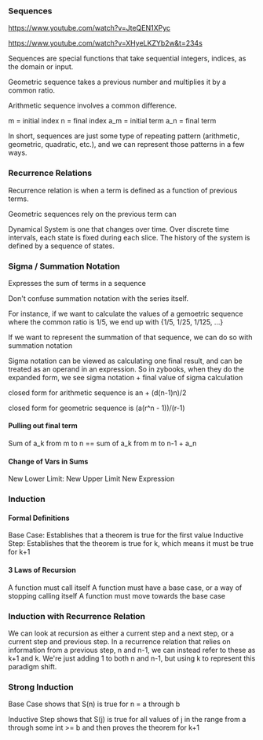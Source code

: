 ### Sequences

https://www.youtube.com/watch?v=JteQEN1XPyc

https://www.youtube.com/watch?v=XHyeLKZYb2w&t=234s

Sequences are special functions that take sequential integers, indices, as the domain or input.

Geometric sequence takes a previous number and multiplies it by a common ratio. 

Arithmetic sequence involves a common difference.

m = initial index
n = final index
a_m = initial term
a_n = final term

In short, sequences are just some type of repeating pattern (arithmetic, geometric, quadratic, etc.), and we can represent those patterns in a few ways.

### Recurrence Relations

Recurrence relation is when a term is defined as a function of previous terms. 

Geometric sequences rely on the previous term can 

Dynamical System is one that changes over time. Over discrete time intervals, each state is fixed during each slice. The history of the system is defined by a sequence of states.

### Sigma / Summation Notation

Expresses the sum of terms in a sequence

Don't confuse summation notation with the series itself. 

For instance, if we want to calculate the values of a gemoetric sequence where the common ratio is 1/5, we end up with {1/5, 1/25, 1/125, ...}

If we want to represent the summation of that sequence, we can do so with summation notation

Sigma notation can be viewed as calculating one final result, and can be treated as an operand in an expression. So in zybooks, when they do the expanded form, we see  sigma notation + final value of sigma calculation

closed form for arithmetic sequence is an + (d(n-1)n)/2

closed form for geometric sequence is (a(r^n - 1))/(r-1)

#### Pulling out final term

Sum of a_k from m to n == sum of a_k from m to n-1 + a_n

#### Change of Vars in Sums

New Lower Limit:
New Upper Limit
New Expression

### Induction

#### Formal Definitions
Base Case: Establishes that a theorem is true for the first value
Inductive Step: Establishes that the theorem is true for k, which means it must be true for k+1
#### 3 Laws of Recursion
A function must call itself
A function must have a base case, or a way of stopping calling itself
A function must move towards the base case

### Induction with Recurrence Relation
We can look at recursion as either a current step and a next step, or a current step and previous step. In a recurrence relation that relies on information from a previous step, n and n-1, we can instead refer to these as k+1 and k.  We're just adding 1 to both n and n-1, but using k to represent this paradigm shift. 

### Strong Induction

Base Case shows that S(n) is true for n = a through b

Inductive Step shows that S(j) is true for all values of j in the range from a through some int >= b and then proves the theorem for k+1
